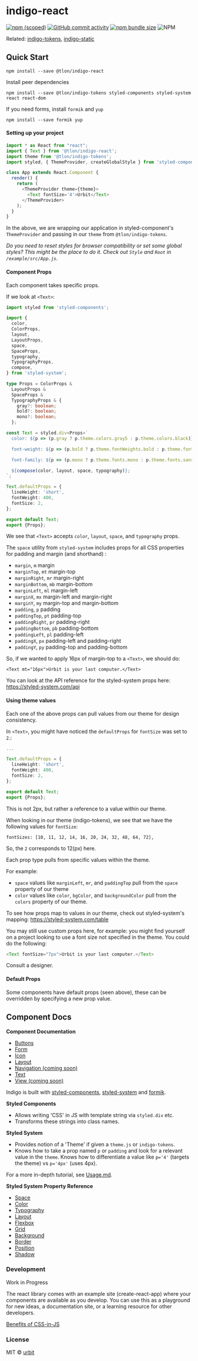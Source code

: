 # indigo-react
[![npm (scoped)](https://img.shields.io/npm/v/@tlon/indigo-react?style=plastic)](https://www.npmjs.com/package/@tlon/indigo-react)
[![GitHub commit activity](https://img.shields.io/github/commit-activity/m/urbit/indigo-react?style=plastic)](https://www.github.com/urbit/indigo-react)
[![npm bundle size](https://img.shields.io/bundlephobia/min/@tlon/indigo-react?style=plastic)](https://www.npmjs.com/package/@tlon/indigo-react)
![NPM](https://img.shields.io/npm/l/@tlon/indigo-react?style=plastic)

Related: [indigo-tokens](https://www.github.com/urbit/indigo-tokens),
[indigo-static](https://www.github.com/urbit/indigo-static)

## Quick Start

```
npm install --save @tlon/indigo-react
```

Install peer dependencies

```
npm install --save @tlon/indigo-tokens styled-components styled-system react react-dom
```

If you need forms, install `formik` and `yup`

```
npm install --save formik yup
```

#### Setting up your project

```js
import * as React from "react";
import { Text } from '@tlon/indigo-react';
import theme from '@tlon/indigo-tokens';
import styled, { ThemeProvider, createGlobalStyle } from 'styled-components';

class App extends React.Component {
  render() {
    return (
      <ThemeProvider theme={theme}>
        <Text fontSize='4'>Urbit</Text>
      </ThemeProvider>
    );
  }
}
```

In the above, we are wrapping our application in styled-component's `ThemeProvider` and passing in our `theme` from `@tlon/indigo-tokens`.

_Do you need to reset styles for browser compatibility or set some global styles? This might be the place to do it. Check out `Style` and `Root` in `/example/src/App.js`._

#### Component Props

Each component takes specific props.

If we look at `<Text>`:

```ts
import styled from 'styled-components';

import {
  color,
  ColorProps,
  layout,
  LayoutProps,
  space,
  SpaceProps,
  typography,
  TypographyProps,
  compose,
} from 'styled-system';

type Props = ColorProps &
  LayoutProps &
  SpaceProps &
  TypographyProps & {
    gray?: boolean;
    bold?: boolean;
    mono?: boolean;
  };

const Text = styled.div<Props>`
  color: ${p => (p.gray ? p.theme.colors.gray5 : p.theme.colors.black)};

  font-weight: ${p => (p.bold ? p.theme.fontWeights.bold : p.theme.fontWeights.regular)};

  font-family: ${p => (p.mono ? p.theme.fonts.mono : p.theme.fonts.sans)};

  ${compose(color, layout, space, typography)};
`;

Text.defaultProps = {
  lineHeight: 'short',
  fontWeight: 400,
  fontSize: 2,
};

export default Text;
export {Props};
```

We see that `<Text>` accepts `color`, `layout`, `space`, and `typography` props.

The `space` utility from `styled-system` includes props for all CSS properties for padding and margin (and shorthand) :

- `margin`, `m` margin
- `marginTop`, `mt` margin-top
- `marginRight`, `mr` margin-right
- `marginBottom`, `mb` margin-bottom
- `marginLeft`, `ml` margin-left
- `marginX`, `mx` margin-left and margin-right
- `marginY`, `my` margin-top and margin-bottom
- `padding`, `p` padding
- `paddingTop`, `pt` padding-top
- `paddingRight`, `pr` padding-right
- `paddingBottom`, `pb` padding-bottom
- `paddingLeft`, `pl` padding-left
- `paddingX`, `px` padding-left and padding-right
- `paddingY`, `py` padding-top and padding-bottom

So, if we wanted to apply 16px of margin-top to a `<Text>`, we should do:

```
<Text mt="16px">Urbit is your last computer.</Text>
```

You can look at the API reference for the styled-system props here: https://styled-system.com/api

#### Using theme values

Each one of the above props can pull values from our theme for design consistency.

In `<Text>`, you might have noticed the `defaultProps` for `fontSize` was set to `2`.:

```ts
...

Text.defaultProps = {
  lineHeight: 'short',
  fontWeight: 400,
  fontSize: 2,
};

export default Text;
export {Props};
```

This is not 2px, but rather a reference to a value within our theme.

When looking in our theme (indigo-tokens), we see that we have the following values for `fontSize`:

```
fontSizes: [10, 11, 12, 14, 16, 20, 24, 32, 48, 64, 72],
```

So, the `2` corresponds to 12(px) here.

Each prop type pulls from specific values within the theme.

For example:

- `space` values like `marginLeft`, `mr`, and `paddingTop` pull from the `space` property of our theme
- `color` values like `color`, `bgColor`, and `backgroundColor` pull from the `colors` property of our theme.

To see how props map to values in our theme, check out styled-system's mapping: https://styled-system.com/table

You may still use custom props here, for example: you might find yourself on a project looking to use a font size not specified in the theme. You could do the following:

```js
<Text fontSize="7px">Urbit is your last computer.</Text>
```

Consult a designer.

#### Default Props

Some components have default props (seen above), these can be overridden by specifying a new prop value.


## Component Docs

**Component Documentation**
- [Buttons](https://github.com/urbit/indigo-react/tree/master/src/components/buttons)
- [Form](https://github.com/urbit/indigo-react/tree/master/src/components/form)
- [Icon](https://github.com/urbit/indigo-react/tree/master/src/components/icon)
- [Layout](https://github.com/urbit/indigo-react/tree/master/src/components/layout)
- [Navigation (coming soon)](https://github.com/urbit/indigo-react/tree/master/src/components/navigation)
- [Text](https://github.com/urbit/indigo-react/tree/master/src/components/text)
- [View (coming soon)](https://github.com/urbit/indigo-react/tree/master/src/components/view)

Indigo is built with [styled-components](https://styled-components.com/), [styled-system](https://styled-system.com/) and [formik](https://jaredpalmer.com/formik/docs/overview).

**Styled Components**
- Allows writing 'CSS' in JS with template string via `styled.div` etc.
- Transforms these strings into class names.

**Styled System**
- Provides notion of a 'Theme' if given a `theme.js` or `indigo-tokens`.
- Knows how to take a prop named `p` or `padding` and look for a relevant value in the `theme`. Knows how to differentiate a value like `p='4'` (targets the theme) vs `p='4px'` (uses 4px).

For a more in-depth tutorial, see [Usage.md](https://github.com/urbit/indigo-react/tree/master/Usage.md).

**Styled System Property Reference**
- [Space](https://styled-system.com/table#space)
- [Color](https://styled-system.com/table#color)
- [Typography](https://styled-system.com/table#typography)
- [Layout](https://styled-system.com/table#layout)
- [Flexbox](https://styled-system.com/table#flexbox)
- [Grid](https://styled-system.com/table#grid-layout)
- [Background](https://styled-system.com/table#background)
- [Border](https://styled-system.com/table#border)
- [Position](https://styled-system.com/table#position)
- [Shadow](https://styled-system.com/table#shadow)

### Development

Work in Progress

The react library comes with an example site (create-react-app) where your components are available as you develop. You can use this as a playground for new ideas, a documentation site, or a learning resource for other developers.

[Benefits of CSS-in-JS](https://www.robinwieruch.de/react-styled-components)


### License
MIT © [urbit](https://github.com/urbit)

